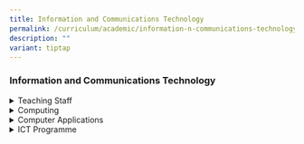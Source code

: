 ```yaml
---
title: Information and Communications Technology
permalink: /curriculum/academic/information-n-communications-technology/
description: ""
variant: tiptap
---
```

<h3>Information and Communications Technology</h3>
<div data-type="detailGroup" class="isomer-accordion isomer-accordion-white">
<details class="isomer-details">
<summary>Teaching Staff</summary>
<div data-type="detailsContent" class="isomer-details-content">
<table style="minWidth: 150px">
<colgroup>
<col>
<col>
<col>
<col>
<col>
<col>
</colgroup>
<tbody>
<tr>
<th rowspan="1" colspan="1">
<p>01/</p>
</th>
<th rowspan="1" colspan="1">
<p>Ms Kiew Mee Ling, Angeline
<br><em>HOD Educational Technology<br>Computing<br></em>
</p>
</th>
<th rowspan="1" colspan="1">
<p>02/</p>
</th>
<th rowspan="1" colspan="1">
<p><strong>Mr Huzaini Bin Alwi</strong>
<br><em>Subject Head, Data Management<br>Physics<br>Mathematics<br></em>
</p>
</th>
<td rowspan="1" colspan="1">
<p><strong>03/</strong>
</p>
</td>
<td rowspan="1" colspan="1">
<p><strong>Mr Nar Soon Keong</strong>
<br><em>Teacher<br>Computer Applications<br>Design &amp; Technology</em>
</p>
</td>
</tr>
<tr>
<td rowspan="1" colspan="1">
<p><strong>04/</strong>
</p>
</td>
<td rowspan="1" colspan="1">
<p><strong>Ms Farizah Binte Esman</strong>
<br><em>Teacher<br>Computing<br>Computer Applications<br></em>
</p>
</td>
<td rowspan="1" colspan="1">
<p><strong>05/</strong>
<br>
</p>
</td>
<td rowspan="1" colspan="1">
<p><strong>Ms Lim Li Ying</strong>
<br><em>Teacher<br>Computer Applications<br>Chemistry</em>
<br>
</p>
</td>
<td rowspan="1" colspan="1">
<p><strong>06/</strong>
</p>
</td>
<td rowspan="1" colspan="1">
<p><strong>Mr Mohammad Azri Bin Kasmanni</strong>
<br><em>Contract Adjunct Teacher<br>Computer Applications<br>Art</em>
</p>
</td>
</tr>
</tbody>
</table>
<p></p>
</div>
</details>
<details class="isomer-details">
<summary>Computing</summary>
<div data-type="detailsContent" class="isomer-details-content">
<div class="isomer-image-wrapper">
<img style="width: 100%" height="auto" width="100%" alt="computing_cover.jpg" src="/images/computing_cover.jpg">
</div>
<p><strong>Subjects Offered</strong>
</p>
<ul data-tight="true" class="tight">
<li>
<p>Computing (O-Level)</p>
</li>
</ul>
<p><strong>Overview</strong>
</p>
<p>In the rapidly changing world, the skills to actively participate in the
increasingly digital landscape, and be future ready is vital. The Smart
Nation will call forth a new generation of computational and design thinkers
who possess the problem-solving skills that are applicable in a diverse
range of fields and most fields in the future will have a footing in computing.
Armed with these skills, our students will have a competitive edge.</p>
<p><strong>Curriculum</strong>
</p>
<p>O-Level Computing is an MOE-applied subject&nbsp;offered from 2017</p>
<div class="isomer-image-wrapper">
<img style="width: 100%" height="auto" width="100%" alt="smart_nation_small.jpg" src="/images/smart_nation_small.jpg">
</div>
<p>The two-year course at upper secondary level is to enable students to:</p>
<ul data-tight="true" class="tight">
<li>
<p>Apply&nbsp;<strong>Computational Thinking</strong>,&nbsp;<strong>Design Thinking</strong>&nbsp;and&nbsp;<strong>Systems Thinking</strong>&nbsp;Skills
in&nbsp;<strong>analysing&nbsp;problems</strong>&nbsp;and&nbsp;<strong>developing solutions</strong>;&nbsp;</p>
</li>
<li>
<p><strong>Develop simple programs</strong>&nbsp;through the use of appropriate
programming language(s);&nbsp;</p>
</li>
<li>
<p>Understand how and where information communications technology (ICT) is
used in daily life;&nbsp;</p>
</li>
<li>
<p>Understand and explain the ethical, social and economic issues associated
with the use of ICT.&nbsp;</p>
</li>
</ul>
<p>This syllabus comprises four modules of study to cover five common areas
of computer science concepts and skills.</p>
<p>The four modules are:</p>
<p>&nbsp;</p>
<ol data-tight="true" class="tight">
<li>
<p>Module I – Data and Information&nbsp;</p>
</li>
<li>
<p>Module II – Systems and Communications&nbsp;</p>
</li>
<li>
<p>Module III – Abstraction and Algorithms&nbsp;</p>
</li>
<li>
<p>Module IV – Programming</p>
</li>
</ol>
<p>The value of computing lies in the&nbsp;<strong>integrative use of software and hardware</strong>&nbsp;to&nbsp;<strong>create new artefacts that solve or address real-world problems</strong>.</p>
<p><strong>T &amp; L Framework</strong>
</p>
<p>Computing Education Framework</p>
<p>(The outer ring are examples of topics that could be covered for the three
dimensions in the inner ring.&nbsp;The middle rings shows the components
of each dimension.)</p>
<div class="isomer-image-wrapper">
<img style="width: 100%" height="auto" width="100%" alt="framework 1.png" src="/images/framework%201.png">
</div>
<p>
<br>
<br><strong>Computing Education Framework</strong>&nbsp;<strong>–</strong>&nbsp;<strong>Relationship Diagram</strong>&nbsp;
<br>An important aspect of the Computer Education Framework is the relationship
between the&nbsp;<strong>Core Concepts</strong>,&nbsp;<strong>Computational Thinking and Practices</strong>:
Core Concepts and Computational Thinking are applied in the Practices,
and the Practices will in turn deepen one’s understanding of the Core Concepts.</p>
<div class="isomer-image-wrapper">
<img style="width: 100%" height="auto" width="100%" alt="framework 2.png" src="/images/framework%202.png">
</div>
<p></p>
</div>
</details>
<details class="isomer-details">
<summary>Computer Applications</summary>
<div data-type="detailsContent" class="isomer-details-content">
<div class="isomer-image-wrapper">
<img style="width: 100%" height="auto" width="100%" alt="cpa_cover.png" src="/images/cpa_cover.png">
</div>
<p>Subjects Offered</p>
<ul data-tight="true" class="tight">
<li>
<p>Computer Applications (N-Level)</p>
</li>
</ul>
<p>Curriculum</p>
<p>Computer Applications (CPA) is a&nbsp;<strong>compulsory subject</strong>&nbsp;for
all Normal Technical (NT) students. The CPA curriculum spans four years,
from Secondary 1 to Secondary 4, leading to national examinations at the
end of Secondary 4.&nbsp;</p>
<p>The lower secondary syllabus focuses on equipping students with fundamental&nbsp;<strong>ICT skills</strong>&nbsp;that
will&nbsp;<strong>support learning of the other NT subjects</strong>&nbsp;and
are&nbsp;<strong>useful in their personal life</strong>. At the&nbsp;<strong>upper secondary levels</strong>,
the syllabus focuses on&nbsp;<strong>higher-order thinking skills</strong>.
There is attention to&nbsp;<strong>problem solving</strong>&nbsp;and understanding&nbsp;<strong>basic programming concepts and skills</strong>.
Basic programming concepts and skills will be learnt through simple animation
and game design; and eventually, applying them to solve problems in everyday
context. This will better&nbsp;<strong>prepare</strong>&nbsp;<strong>students</strong>&nbsp;for
further studies in&nbsp;<strong>programming and media-related courses</strong>;
as well as for the work place and future learning.&nbsp;</p>
<p>All students will be exposed to internet technologies and tools that are
readily available e.g. using collaborative tools from Google Apps.&nbsp;<strong>Hands-on activities</strong>&nbsp;continue
to be the main feature of this&nbsp;<strong>skill-based subject</strong>.
Tasks that require an integrated use of&nbsp;<strong>office software applications</strong>&nbsp;and
problem sets that step the learner through the learning process will feature
prominently in the course of learning.&nbsp;</p>
<p>Students will have opportunities to do&nbsp;<strong>creative work</strong>&nbsp;with&nbsp;<strong>animation</strong>&nbsp;and&nbsp;<strong>game development</strong>&nbsp;projects
that will be part of the curriculum in&nbsp;<strong>Secondary 2</strong>&nbsp;and&nbsp;<strong>Secondary 3</strong>,
respectively.&nbsp;</p>
<p>T &amp; L Framework</p>
<p><strong>CPA Education Framework</strong>&nbsp;</p>
<p>(The outer ring are examples of topics that could be covered for the three
dimensions in the inner ring.&nbsp;The middle rings shows the components
of each dimension.)</p>
<div class="isomer-image-wrapper">
<img style="width: 100%" height="auto" width="100%" alt="framework 1.png" src="/images/framework%201-1.png">
</div>
<p></p>
</div>
</details>
<details class="isomer-details">
<summary>ICT Programme</summary>
<div data-type="detailsContent" class="isomer-details-content">
<h4>Animation and Game Making Competition 2020</h4>
<p>The Animation and Game Making (Previously known as Media Computing (MEC))
Competition is an annual competition for Secondary students offering Computer
Applications. It is organised by the Computer Education Unit, Curriculum
Planning and Development Division. The objectives of the AGM Competition
are to provide a platform to showcase students’ work, develop students’
interest in media design; and hone students’ communication and presentation
skills.</p>
<p>Students are to create a game based on the theme, Adventure. We are proud
to announce that Tan Li Chuan, 3T1 is awarded the Bronze Award for the
Animation and Game Making Competition – Game Category.</p>
<p><strong>Awards:</strong>
</p>
<p>Tan Li Chuan, 3T1 is awarded the Bronze Award</p>
<div class="isomer-image-wrapper">
<img style="width:600px" height="auto" width="100%" src="/images/icta.png">
</div>
<p></p>
<h4>NTU School of Computer Science and Engineering (SCSE) Python Workshop</h4>
<p>The Python Programming Workshop for the Youth was organised by NTU Computer
Science and Engineering Club, in partnership with Jurong West Secondary
School. The program aimed at providing students from Jurong West Secondary
School an exposure to modern computational thinking and cultivate their
interest in Information Technology as well as providing opportunities for
SCSE students to participate in community events. The students participated
actively and benefited from the five weeks of training, which culminated
in a competition and presentation.</p>
<div class="isomer-image-wrapper">
<img style="width:600px" height="auto" width="100%" src="/images/ictb.png">
</div>
<p></p>
<div class="isomer-image-wrapper">
<img style="width:600px" height="auto" width="100%" src="/images/ictc.png">
</div>
<p></p>
<div class="isomer-image-wrapper">
<img style="width:600px" height="auto" width="100%" src="/images/ictd.png">
</div>
<p></p>
<div class="isomer-image-wrapper">
<img style="width:600px" height="auto" width="100%" src="/images/icte.png">
</div>
<p></p>
<div class="isomer-image-wrapper">
<img style="width:600px" height="auto" width="100%" src="/images/ictf.png">
</div>
<p></p>
<div class="isomer-image-wrapper">
<img style="width:600px" height="auto" width="100%" src="/images/ictg.png">
</div>
<p></p>
</div>
</details>
</div>
<p>
<br>
</p>
